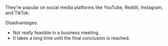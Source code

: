 They're popular on social media platforms like YouTube, Reddit, Instagram, and TikTok.


Disadvantages:

* Not really feasible in a business meeting.
* It takes a long time until the final conclusion is reached. 
